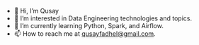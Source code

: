 - 👋 Hi, I’m Qusay
- 👀 I’m interested in Data Engineering technologies and topics.
- 🌱 I’m currently learning Python, Spark, and Airflow.
- 📫 How to reach me at qusayfadhel@gmail.com.

<!---
qusay-elewy/qusay-elewy is a ✨ special ✨ repository because its `README.md` (this file) appears on your GitHub profile.
You can click the Preview link to take a look at your changes.
--->

